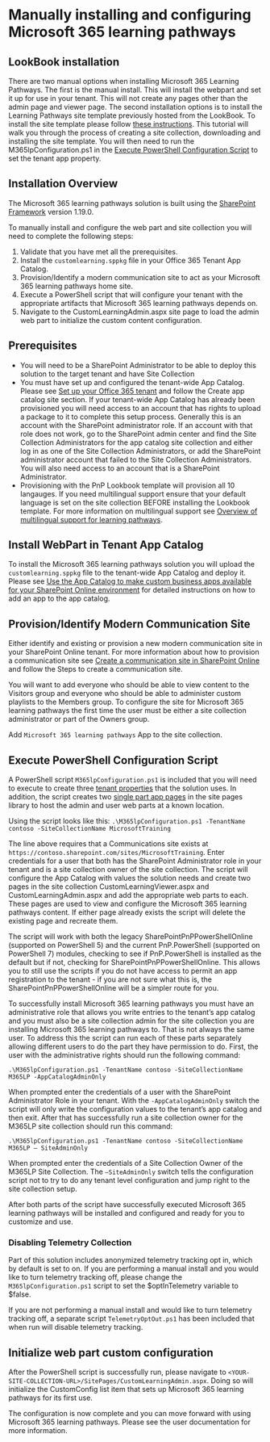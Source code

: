 # Manually installing and configuring Microsoft 365 learning pathways

## LookBook installation

There are two manual options when installing Microsoft 365 Learning Pathways. The first is the manual install. This will install the webpart and set it up for use in your tenant. This will not create any pages other than the admin page and viewer page. The second installation options is to install the Learning Pathways site template previously hosted from the LookBook. To install the site template please follow [these instructions](https://learn.microsoft.com/en-us/sharepoint/dev/solution-guidance/applying-pnp-templates). This tutorial will walk you through the process of creating a site collection, downloading and installing the site template. You will then need to run the M365lpConfiguration.ps1 in the [Execute PowerShell Configuration Script](https://github.com/pnp/custom-learning-office-365/tree/main/installation#execute-powershell-configuration-script) to set the tenant app property.

## Installation Overview

The Microsoft 365 learning pathways solution is built using the [SharePoint Framework](https://docs.microsoft.com/en-us/sharepoint/dev/spfx/sharepoint-framework-overview) version 1.19.0.

To manually install and configure the web part and site collection you will need to complete the following steps:

1. Validate that you have met all the prerequisites.
1. Install the `customlearning.sppkg` file in your Office 365 Tenant App Catalog.
1. Provision/Identify a modern communication site to act as your Microsoft 365 learning pathways home site.
1. Execute a PowerShell script that will configure your tenant with the appropriate artifacts that Microsoft 365 learning pathways depends on.
1. Navigate to the CustomLearningAdmin.aspx site page to load the admin web part to initialize the custom content configuration.

## Prerequisites

- You will need to be a SharePoint Administrator to be able to deploy this solution to the target tenant and have Site Collection
- You must have set up and configured the tenant-wide App Catalog. Please see [Set up your Office 365 tenant](https://docs.microsoft.com/en-us/sharepoint/dev/spfx/set-up-your-developer-tenant#create-app-catalog-site) and follow the Create app catalog site section. If your tenant-wide App Catalog has already been provisioned you will need access to an account that has rights to upload a package to it to complete this setup process. Generally this is an account with the SharePoint administrator role. If an account with that role does not work, go to the SharePoint admin center and find the Site Collection Administrators for the app catalog site collection and either log in as one of the Site Collection Administrators, or add the SharePoint administrator account that failed to the Site Collection Administrators. You will also need access to an account that is a SharePoint Administrator.
- Provisioning with the PnP Lookbook template will provision all 10 langauges. If you need multilingual support ensure that your default language is set on the site collection BEFORE installing the Lookbook template. For more information on multilingual support see [Overview of multilingual support for learning pathways](https://docs.microsoft.com/en-us/office365/customlearning/custom_overview_ml).

## Install WebPart in Tenant App Catalog

To install the Microsoft 365 learning pathways solution you will upload the `customlearning.sppkg` file to the tenant-wide App Catalog and deploy it. Please see [Use the App Catalog to make custom business apps available for your SharePoint Online environment](https://docs.microsoft.com/en-us/sharepoint/use-app-catalog) for detailed instructions on how to add an app to the app catalog.

## Provision/Identify Modern Communication Site

Either identify and existing or provision a new modern communication site in your SharePoint Online tenant. For more information about how to provision a communication site see [Create a communication site in SharePoint Online](https://support.office.com/en-us/article/create-a-communication-site-in-sharepoint-online-7fb44b20-a72f-4d2c-9173-fc8f59ba50eb) and follow the Steps to create a communication site.

You will want to add everyone who should be able to view content to the Visitors group and everyone who should be able to administer custom playlists to the Members group. To configure the site for Microsoft 365 learning pathways the first time the user must be either a site collection administrator or part of the Owners group.

Add `Microsoft 365 learning pathways` App to the site collection.

## Execute PowerShell Configuration Script

A PowerShell script `M365lpConfiguration.ps1` is included that you will need to execute to create three [tenant properties](https://docs.microsoft.com/en-us/sharepoint/dev/spfx/tenant-properties) that the solution uses. In addition, the script creates two [single part app pages](https://docs.microsoft.com/en-us/sharepoint/dev/spfx/web-parts/single-part-app-pages) in the site pages library to host the admin and user web parts at a known location.

Using the script looks like this:
`.\M365lpConfiguration.ps1 -TenantName contoso -SiteCollectionName MicrosoftTraining`

The line above requires that a Communications site exists at `https://contoso.sharepoint.com/sites/MicrosoftTraining`. Enter credentials for a user that both has the SharePoint Administrator role in your tenant and is a site collection owner of the site collection. The script will configure the App Catalog with values the solution needs and create two pages in the site collection CustomLearningViewer.aspx and CustomLearningAdmin.aspx and add the appropriate web parts to each. These pages are used to view and configure the Microsoft 365 learning pathways content. If either page already exists the script will delete the existing page and recreate them.

The script will work with both the legacy SharePointPnPPowerShellOnline (supported on PowerShell 5) and the current PnP.PowerShell (supported on PowerShell 7) modules, checking to see if PnP.PowerShell is installed as the default but if not, checking for SharePointPnPPowerShellOnline. This allows you to still use the scripts if you do not have access to permit an app registration to the tenant - if you are not sure what this is, the SharePointPnPPowerShellOnline will be a simpler route for you.

To successfully install Microsoft 365 learning pathways you must have an administrative role that allows you write entries to the tenant’s app catalog and you must also be a site collection admin for the site collection you are installing Microsoft 365 learning pathways to. That is not always the same user. To address this the script can run each of these parts separately allowing different users to do the part they have permission to do. First, the user with the administrative rights should run the following command:

`.\M365lpConfiguration.ps1 -TenantName contoso -SiteCollectionName M365LP -AppCatalogAdminOnly`

When prompted enter the credentials of a user with the SharePoint Administrator Role in your tenant. With the `-AppCatalogAdminOnly` switch the script will only write the configuration values to the tenant’s app catalog and then exit. After that has successfully run a site collection owner for the M365LP site collection should run this command:

`.\M365lpConfiguration.ps1 -TenantName contoso -SiteCollectionName M365LP – SiteAdminOnly`

When prompted enter the credentials of a Site Collection Owner of the M365LP Site Collection. The `–SiteAdminOnly` switch tells the configuration script not to try to do any tenant level configuration and jump right to the site collection setup.

After both parts of the script have successfully executed Microsoft 365 learning pathways will be installed and configured and ready for you to customize and use.

### Disabling Telemetry Collection

Part of this solution includes anonymized telemetry tracking opt in, which by default is set to on. If you are performing a manual install and you would like to turn telemetry tracking off, please change the `M365lpConfiguration.ps1` script to set the $optInTelemetry variable to $false.

If you are not performing a manual install and would like to turn telemetry tracking off, a separate script `TelemetryOptOut.ps1` has been included that when run will disable telemetry tracking.

## Initialize web part custom configuration

After the PowerShell script is successfully run, please navigate to `<YOUR-SITE-COLLECTION-URL>/SitePages/CustomLearningAdmin.aspx`. Doing so will initialize the CustomConfig list item that sets up Microsoft 365 learning pathways for its first use.

The configuration is now complete and you can move forward with using Microsoft 365 learning pathways. Please see the user documentation for more information.

